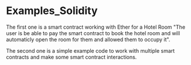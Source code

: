 # Examples_Solidity
The first one is a smart contract working with Ether for a Hotel Room "The user is be able to pay the smart contract to book the hotel room and will automaticly open the room for them and allowed them to occupy it".

The second one is a simple example code to work with multiple smart contracts and make some smart contract interactions.
